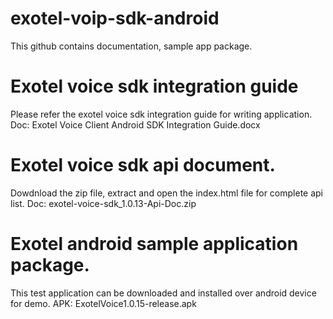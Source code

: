 # exotel-voip-sdk-android
This github contains documentation, sample app package.  



# Exotel voice sdk integration guide
Please refer the exotel voice sdk integration guide for writing application.
Doc: Exotel Voice Client Android SDK Integration Guide.docx



# Exotel voice sdk api document. 
Dowdnload the zip file, extract and open the index.html file for complete api list.
Doc: exotel-voice-sdk_1.0.13-Api-Doc.zip



# Exotel android sample application package. 
This test application can be downloaded and installed over android device for demo.
APK: ExotelVoice1.0.15-release.apk



